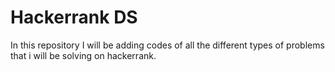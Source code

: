 # Hackerrank DS
In this repository I will be adding codes of all the different types of problems that i will be solving on hackerrank.
